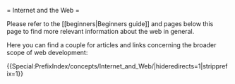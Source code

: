 = Internet and the Web =

Please refer to the [[beginners|Beginners guide]] and pages below this page to find more relevant information about the web in general.

Here you can find a couple for articles and links concerning the broader scope of web development:

{{Special:PrefixIndex/concepts/Internet_and_Web/|hideredirects=1|stripprefix=1}}
